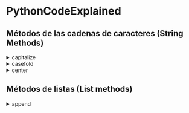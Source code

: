 # PythonCodeExplained



## Métodos de las cadenas de caracteres (String Methods)
<details>
<summary>capitalize</summary>

### str.capitalize()

capitalize
Ejemplo: cadena = "hola mundo", cadena.capitalize() devuelve "Hola mundo".

```python
cadena = "hola mundo"
cadena.capitalize()
Ouput:
"Hola mundo"
```
Explicación:
Devuelve una copia de la cadena con la primera letra en mayúscula y el resto en minúscula.


</details>

<details>
<summary>casefold</summary>

### str.casefold

```python
Row(
  children: [
    Text('Hola'),
    Text('mundo'),
  ],
)
```


</details>
<details>
<summary>center</summary>

### str.center

```python
Column(
  children: <Widget>[
    Text('Título'),
    Text('Descripción'),
  ],
)

```
</details>

## Métodos de listas (List methods)

<details>
<summary>append</summary>

### list.append(x)

```python
my_list = [1, 2, 3]
my_list.append(4)
print(my_list)
# Output:
[1, 2, 3, 4]

```
Explicación:
Añade un elemento al final de la lista.
</details>
